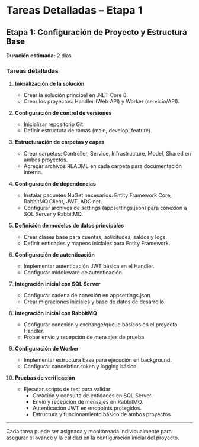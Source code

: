 # Tareas Detalladas – Etapa 1

## Etapa 1: Configuración de Proyecto y Estructura Base  
**Duración estimada:** 2 días

### Tareas detalladas

1. **Inicialización de la solución**
   - Crear la solución principal en .NET Core 8.
   - Crear los proyectos: Handler (Web API) y Worker (servicio/API).

2. **Configuración de control de versiones**
   - Inicializar repositorio Git.
   - Definir estructura de ramas (main, develop, feature).

3. **Estructuración de carpetas y capas**
   - Crear carpetas: Controller, Service, Infrastructure, Model, Shared en ambos proyectos.
   - Agregar archivos README en cada carpeta para documentación interna.

4. **Configuración de dependencias**
   - Instalar paquetes NuGet necesarios: Entity Framework Core, RabbitMQ.Client, JWT, ADO.net.
   - Configurar archivos de settings (appsettings.json) para conexión a SQL Server y RabbitMQ.

5. **Definición de modelos de datos principales**
   - Crear clases base para cuentas, solicitudes, saldos y logs.
   - Definir entidades y mapeos iniciales para Entity Framework.

6. **Configuración de autenticación**
   - Implementar autenticación JWT básica en el Handler.
   - Configurar middleware de autenticación.

7. **Integración inicial con SQL Server**
   - Configurar cadena de conexión en appsettings.json.
   - Crear migraciones iniciales y base de datos de desarrollo.

8. **Integración inicial con RabbitMQ**
   - Configurar conexión y exchange/queue básicos en el proyecto Handler.
   - Probar envío y recepción de mensajes de prueba.

9. **Configuración de Worker**
   - Implementar estructura base para ejecución en background.
   - Configurar cancelation token y logging básico.

10. **Pruebas de verificación**
    - Ejecutar scripts de test para validar:
      - Creación y consulta de entidades en SQL Server.
      - Envío y recepción de mensajes en RabbitMQ.
      - Autenticación JWT en endpoints protegidos.
      - Estructura y funcionamiento básico de ambos proyectos.

---

Cada tarea puede ser asignada y monitoreada individualmente para asegurar el avance y la calidad en la configuración inicial del proyecto.
